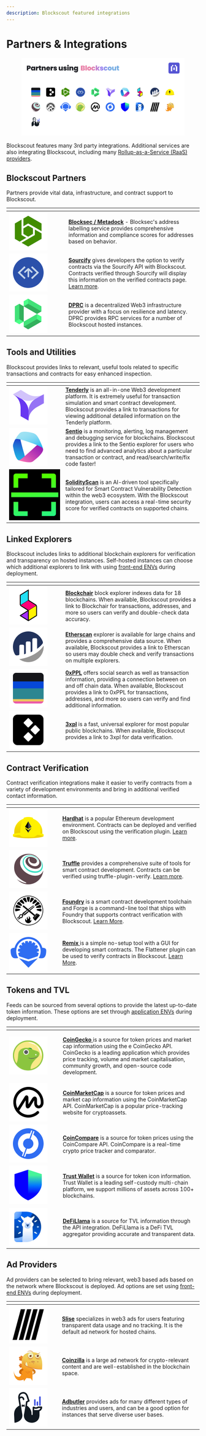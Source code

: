 ```yaml
---
description: Blockscout featured integrations
---
```


# Partners & Integrations

<figure><img src="../../.gitbook/assets/partners_using_blockscout.jpg" alt=""><figcaption></figcaption></figure>

Blockscout features many 3rd party integrations. Additional services are also integrating Blockscout, including many [Rollup-as-a-Service (RaaS) providers](raas-providers.md).

## Blockscout Partners&#x20;

Partners provide vital data, infrastructure, and contract support to Blockscout.&#x20;

<table><thead><tr><th width="141"> </th><th> </th></tr></thead><tbody><tr><td><img src="../../.gitbook/assets/metadock (1).png" alt="Blocksec logo" data-size="original"></td><td><a href="https://blocksec.com/metadock"><strong>Blocksec / Metadock</strong></a> - Blocksec's address labelling service provides comprehensive information and compliance scores for addresses based on behavior.</td></tr><tr><td><img src="../../.gitbook/assets/sourcify.png" alt="Sourcify logo" data-size="original"></td><td><a href="https://sourcify.dev/"><strong>Sourcify</strong></a> gives developers the option to verify contracts via the Sourcify API with Blockscout. Contracts verified through Sourcify will display this information on the verified contracts page. <a href="../../for-users/verifying-a-smart-contract/contracts-verification-via-sourcify.md">Learn more</a>.</td></tr><tr><td><img src="../../.gitbook/assets/drpc.png" alt="DPRC logo" data-size="original"></td><td><a href="https://drpc.org/"><strong>DPRC</strong></a> is a decentralized Web3 infrastructure provider with a focus on resilience and latency. DPRC provides RPC services for a number of Blockscout hosted instances.</td></tr></tbody></table>

## Tools and Utilities

Blockscout provides links to relevant, useful tools related to specific transactions and contracts for easy enhanced inspection.&#x20;

<table><thead><tr><th width="133"> </th><th> </th></tr></thead><tbody><tr><td><img src="../../.gitbook/assets/tenderly.png" alt="" data-size="original"></td><td><a href="https://tenderly.co/"><strong>Tenderly</strong></a> is an all-in-one Web3 development platform. It is extremely useful for transaction simulation and smart contract development. Blockscout provides a link to transactions for viewing additional detailed information on the Tenderly platform.  </td></tr><tr><td><img src="../../.gitbook/assets/sentio.png" alt="" data-size="original"></td><td><a href="https://www.sentio.xyz/"><strong>Sentio</strong></a> is a monitoring, alerting, log management and debugging service for blockchains. Blockscout provides a link to the Sentio explorer for users who need to find advanced analytics about a particular transaction or contract, and read/search/write/fix code faster!</td></tr><tr><td><img src="../../.gitbook/assets/solidity-scan.png" alt="" data-size="original"></td><td><a href="https://solidityscan.com"><strong>SolidityScan</strong></a> is an AI-driven tool specifically tailored for Smart Contract Vulnerability Detection within the web3 ecosystem.  With the Blockscout integration, users can access a real-time security score for verified contracts on supported chains.</td></tr></tbody></table>

## Linked Explorers

Blockscout includes links to additional blockchain explorers for verification and transparency on hosted instances. Self-hosted instances can choose which additional explorers to link with using [front-end ENVs](https://github.com/blockscout/frontend/blob/main/docs/ENVS.md) during deployment.

<table><thead><tr><th width="133"> </th><th> </th></tr></thead><tbody><tr><td><img src="../../.gitbook/assets/blockchair.png" alt="" data-size="original"></td><td><a href="https://blockchair.com/"><strong>Blockchair</strong></a> block explorer indexes data for 18 blockchains. When available, Blockscout provides a link to Blockchair for transactions, addresses, and more so users can verify and double-check data accuracy.</td></tr><tr><td><img src="../../.gitbook/assets/etherscan.png" alt="" data-size="original"></td><td><a href="https://etherscan.io/"><strong>Etherscan</strong></a> explorer is available for large chains and provides a comprehensive data source. When available, Blockscout provides a link to Etherscan so users may double check and verify transactions on multiple explorers. </td></tr><tr><td><img src="../../.gitbook/assets/0xppl.png" alt="" data-size="original"></td><td><a href="https://0xppl.com/"><strong>0xPPL</strong></a> offers social search as well as transaction information, providing a connection between on and off chain data.  When available, Blockscout provides a link to 0xPPL for transactions, addresses, and more so users can verify and find additional information.</td></tr><tr><td><img src="../../.gitbook/assets/3xpl.png" alt="" data-size="original"></td><td><a href="https://3xpl.com/"><strong>3xpl</strong></a> is a fast, universal explorer for most popular public blockchains. When available, Blockscout provides a link to 3xpl for data verification.</td></tr></tbody></table>

## Contract Verification

Contract verification integrations make it easier to verify contracts from a variety of development environments and bring in additional verified contact information.

<table><thead><tr><th width="125"> </th><th></th></tr></thead><tbody><tr><td><img src="../../.gitbook/assets/hardhat.png" alt="" data-size="original"></td><td><a href="https://hardhat.org/"><strong>Hardhat</strong></a> is a popular Ethereum development environment. Contracts can be deployed and verified on Blockscout using the verification plugin. <a href="../../for-users/verifying-a-smart-contract/hardhat-verification-plugin.md">Learn more</a>.</td></tr><tr><td><img src="../../.gitbook/assets/truffle.png" alt="" data-size="original"></td><td><a href="https://trufflesuite.com/"><strong>Truffle</strong></a> provides a comprehensive suite of tools for smart contract development. Contracts can be verified using  truffle-plugin-verify. <a href="../../for-users/verifying-a-smart-contract/openzeppelin-contract-verification.md#truffle">Learn more</a>.</td></tr><tr><td><img src="../../.gitbook/assets/foundry.png" alt="" data-size="original"></td><td><a href="https://github.com/foundry-rs/foundry/"><strong>Foundry</strong></a> is a smart contract development toolchain and Forge is a command-line tool that ships with Foundry that supports contract verification with Blockscout. <a href="../../for-users/verifying-a-smart-contract/openzeppelin-contract-verification.md#foundry-forge">Learn More</a>.</td></tr><tr><td><img src="../../.gitbook/assets/remix.png" alt="" data-size="original"></td><td><a href="https://remix-project.org/"><strong>Remix</strong> </a>is a simple no-setup tool with a GUI for developing smart contracts. The Flattener plugin can be used to verify contracts in Blockscout. <a href="../../for-users/verifying-a-smart-contract/openzeppelin-contract-verification.md#remix">Learn More</a>.</td></tr></tbody></table>

## Tokens and TVL

Feeds can be sourced from several options to provide the latest up-to-date token information. These options are set through [application ENVs](../../for-developers/information-and-settings/env-variables.md) during deployment.

<table><thead><tr><th width="126"> </th><th> </th></tr></thead><tbody><tr><td><p><img src="../../.gitbook/assets/coingecko.png" alt="" data-size="original"></p><p></p></td><td><a href="https://www.coingecko.com/"><strong>CoinGecko</strong> </a>is a source for token prices and market cap information using the e CoinGecko API. CoinGecko is a leading application which provides price tracking, volume and market capitalisation, community growth, and open-source code development.</td></tr><tr><td><img src="../../.gitbook/assets/coinmarketcap.png" alt="" data-size="original"></td><td><a href="https://coinmarketcap.com/"><strong>CoinMarketCap</strong></a> is a source for token prices and market cap information using the CoinMarketCap API. CoinMarketCap is a popular price-tracking website for cryptoassets.</td></tr><tr><td><img src="../../.gitbook/assets/coincompare.png" alt="" data-size="original"></td><td><a href="https://coincompare.eu/"><strong>CoinCompare</strong></a> is a source for token prices using the CoinCompare API. CoinCompare is a real-time crypto price tracker and comparator.</td></tr><tr><td><img src="../../.gitbook/assets/trustwallet.png" alt="" data-size="original"></td><td><a href="https://trustwallet.com/"><strong>Trust Wallet</strong></a> is a source for token icon information. Trust Wallet is a leading self-custody multi-chain platform, we support millions of assets across 100+ blockchains.</td></tr><tr><td><img src="../../.gitbook/assets/defilama.png" alt="" data-size="original"></td><td><a href="https://defillama.com/"><strong>DeFiLlama</strong></a> is a source for TVL information through the API integration. DeFiLlama is a DeFi TVL aggregator providing accurate and transparent data.</td></tr></tbody></table>

## Ad Providers

Ad providers can be selected to bring relevant, web3 based ads based on the network where Blockscout is deployed. Ad options are set using [front-end ENVs](https://github.com/blockscout/frontend/blob/main/docs/ENVS.md) during deployment.

<table><thead><tr><th width="124"></th><th></th></tr></thead><tbody><tr><td><img src="../../.gitbook/assets/slise.png" alt="" data-size="original"></td><td><a href="https://www.slise.xyz/"><strong>Slise</strong></a> specializes in web3 ads for users featuring transparent data usage and no tracking. It is the default ad network for hosted chains.</td></tr><tr><td><img src="../../.gitbook/assets/coinzilla.png" alt="" data-size="original"></td><td><a href="https://coinzilla.com/"><strong>Coinzilla</strong></a> is a large ad network for crypto-relevant content and are well-established in the blockchain space.</td></tr><tr><td><img src="../../.gitbook/assets/adbutler.png" alt="" data-size="original"></td><td><a href="https://www.adbutler.com/"><strong>Adbutler</strong></a> provides ads for many different types of industries and users, and can be a good option for instances that serve diverse user bases.</td></tr></tbody></table>





